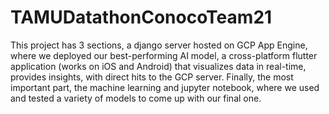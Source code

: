 # TAMUDatathonConocoTeam21
 
This project has 3 sections, a django server hosted on GCP App Engine, where we deployed our best-performing AI model, a cross-platform flutter application (works on iOS and Android) that visualizes data in real-time, provides insights, with direct hits to the GCP server. Finally, the most important part, the machine learning and jupyter notebook, where we used and tested a variety of models to come up with our final one.
